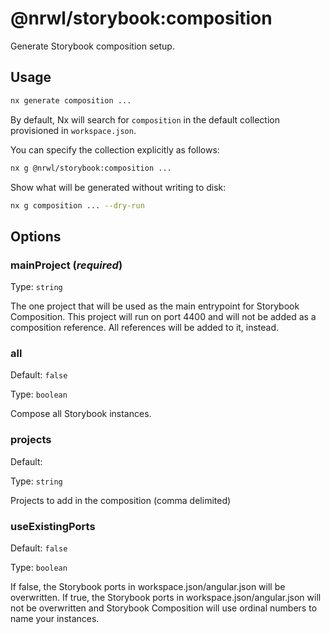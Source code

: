 # @nrwl/storybook:composition

Generate Storybook composition setup.

## Usage

```bash
nx generate composition ...
```

By default, Nx will search for `composition` in the default collection provisioned in `workspace.json`.

You can specify the collection explicitly as follows:

```bash
nx g @nrwl/storybook:composition ...
```

Show what will be generated without writing to disk:

```bash
nx g composition ... --dry-run
```

## Options

### mainProject (_**required**_)

Type: `string`

The one project that will be used as the main entrypoint for Storybook Composition. This project will run on port 4400 and will not be added as a composition reference. All references will be added to it, instead.

### all

Default: `false`

Type: `boolean`

Compose all Storybook instances.

### projects

Default: ` `

Type: `string`

Projects to add in the composition (comma delimited)

### useExistingPorts

Default: `false`

Type: `boolean`

If false, the Storybook ports in workspace.json/angular.json will be overwritten. If true, the Storybook ports in workspace.json/angular.json will not be overwritten and Storybook Composition will use ordinal numbers to name your instances.
